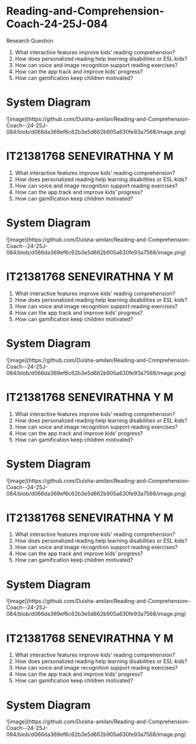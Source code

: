 # Reading-and-Comprehension-Coach-24-25J-084
Research Question​
<ol>
<li>What interactive features improve kids’ reading comprehension?</li>
<li>How does personalized reading help learning disabilities or ESL kids?​</li>
<li>How can voice and image recognition support reading exercises?​</li>
<li>How can the app track and improve kids’ progress?​</li>
<li>How can gamification keep children motivated?​</li>
</ol>
<h1>System Diagram​</h1>
![image](https://github.com/Dulsha-amilan/Reading-and-Comprehension-Coach--24-25J-084/blob/d066da369ef6c62b3e5d662b905a630fe93a7568/image.png)

<h1> IT21381768  SENEVIRATHNA Y M</h1>
<ol>
<li>What interactive features improve kids’ reading comprehension?</li>
<li>How does personalized reading help learning disabilities or ESL kids?​</li>
<li>How can voice and image recognition support reading exercises?​</li>
<li>How can the app track and improve kids’ progress?​</li>
<li>How can gamification keep children motivated?​</li>
</ol>
<h1>System Diagram​</h1>
![image](https://github.com/Dulsha-amilan/Reading-and-Comprehension-Coach--24-25J-084/blob/d066da369ef6c62b3e5d662b905a630fe93a7568/image.png)


<h1> IT21381768  SENEVIRATHNA Y M</h1>
<ol>
<li>What interactive features improve kids’ reading comprehension?</li>
<li>How does personalized reading help learning disabilities or ESL kids?​</li>
<li>How can voice and image recognition support reading exercises?​</li>
<li>How can the app track and improve kids’ progress?​</li>
<li>How can gamification keep children motivated?​</li>
</ol>
<h1>System Diagram​</h1>
![image](https://github.com/Dulsha-amilan/Reading-and-Comprehension-Coach--24-25J-084/blob/d066da369ef6c62b3e5d662b905a630fe93a7568/image.png)

<h1> IT21381768  SENEVIRATHNA Y M</h1>
<ol>
<li>What interactive features improve kids’ reading comprehension?</li>
<li>How does personalized reading help learning disabilities or ESL kids?​</li>
<li>How can voice and image recognition support reading exercises?​</li>
<li>How can the app track and improve kids’ progress?​</li>
<li>How can gamification keep children motivated?​</li>
</ol>
<h1>System Diagram​</h1>
![image](https://github.com/Dulsha-amilan/Reading-and-Comprehension-Coach--24-25J-084/blob/d066da369ef6c62b3e5d662b905a630fe93a7568/image.png)

<h1> IT21381768  SENEVIRATHNA Y M</h1>
<ol>
<li>What interactive features improve kids’ reading comprehension?</li>
<li>How does personalized reading help learning disabilities or ESL kids?​</li>
<li>How can voice and image recognition support reading exercises?​</li>
<li>How can the app track and improve kids’ progress?​</li>
<li>How can gamification keep children motivated?​</li>
</ol>
<h1>System Diagram​</h1>
![image](https://github.com/Dulsha-amilan/Reading-and-Comprehension-Coach--24-25J-084/blob/d066da369ef6c62b3e5d662b905a630fe93a7568/image.png)

<h1> IT21381768  SENEVIRATHNA Y M</h1>
<ol>
<li>What interactive features improve kids’ reading comprehension?</li>
<li>How does personalized reading help learning disabilities or ESL kids?​</li>
<li>How can voice and image recognition support reading exercises?​</li>
<li>How can the app track and improve kids’ progress?​</li>
<li>How can gamification keep children motivated?​</li>
</ol>
<h1>System Diagram​</h1>
![image](https://github.com/Dulsha-amilan/Reading-and-Comprehension-Coach--24-25J-084/blob/d066da369ef6c62b3e5d662b905a630fe93a7568/image.png)
